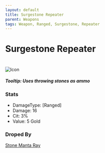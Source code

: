 ```yaml
---
layout: default
title: Surgestone Repeater
parent: Weapons
tags: Weapon, Ranged, Surgestone, Repeater
---
```


# Surgestone Repeater
#
![Icon](https://raw.githubusercontent.com/KoekMeneer/SupernovaMod/main/Npcs/Bosses/StoneMantaRay/StoneRepeater.png)

##### Tooltip: *Uses throwing stones as ammo*

### Stats
- DamageType: [Ranged]
- Damage: 16
- Cit: 3%
- Value: 5 Gold

### Droped By
[Stone Manta Ray](https://koekmeneer.github.io/SupernovaMod/docs/npcs/bosses/stone_manta_ray)